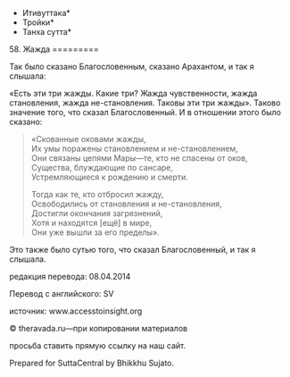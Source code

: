 * Итивуттака*
* Тройки*
* Танха сутта*

58\. Жажда
\=\=\=\=\=\=\=\=\=

Так было сказано Благословенным, сказано Арахантом, и так я слышала:

«Есть эти три жажды\. Какие три? Жажда чувственности, жажда становления, жажда не\-становления\. Таковы эти три жажды»\. Таково значение того, что сказал Благословенный\. И в отношении этого было сказано:

> «Скованные оковами жажды,  
> Их умы поражены становлением и не\-становлением,  
> Они связаны цепями Мары—те, кто не спасены от оков,  
> Существа, блуждающие по сансаре,  
> Устремляющиеся к рождению и смерти\.
>
> Тогда как те, кто отбросил жажду,  
> Освободились от становления и не\-становления,  
> Достигли окончания загрязнений,  
> Хотя и находятся \[ещё\] в мире,  
> Они уже вышли за его пределы»\.

Это также было сутью того, что сказал Благословенный, и так я слышала\.

редакция перевода: 08\.04\.2014

Перевод с английского: SV

источник: www\.accesstoinsight\.org

© theravada\.ru—при копировании материалов

просьба ставить прямую ссылку на наш сайт\.

Prepared for SuttaCentral by Bhikkhu Sujato\.
